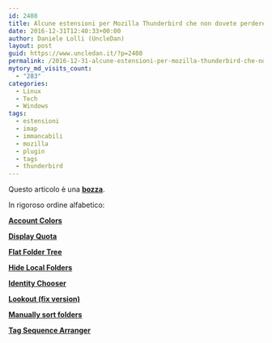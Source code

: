 ```yaml
---
id: 2408
title: Alcune estensioni per Mozilla Thunderbird che non dovete perdere assolutamente
date: 2016-12-31T12:40:33+00:00
author: Daniele Lolli (UncleDan)
layout: post
guid: https://www.uncledan.it/?p=2408
permalink: /2016-12-31-alcune-estensioni-per-mozilla-thunderbird-che-non-dovete-perdere-assolutamente.html
mytory_md_visits_count:
  - "283"
categories:
  - Linux
  - Tech
  - Windows
tags:
  - estensioni
  - imap
  - immancabili
  - mozilla
  - plugin
  - tags
  - thunderbird
---
```

<div class="alert alert-info">
  Questo articolo è una <b><u>bozza</u></b>.
</div>

<p style="text-align: justify;">
  In rigoroso ordine alfabetico:
</p>

[**Account Colors**](https://addons.mozilla.org/it/thunderbird/addon/account-colors/)

[**Display Quota**](https://addons.mozilla.org/it/thunderbird/addon/display-quota/)

[**Flat Folder Tree**](https://addons.mozilla.org/it/thunderbird/addon/flat-folder-tree/)

[**Hide Local Folders**](https://addons.mozilla.org/it/thunderbird/addon/hide-local-folders/)

[**Identity Chooser**](https://addons.mozilla.org/en-US/thunderbird/addon/identity-chooser/)

[**Lookout (fix version)**](https://addons.mozilla.org/it/thunderbird/addon/lookout-fix-version/)

[**Manually sort folders**](https://addons.mozilla.org/it/thunderbird/addon/manually-sort-folders/)

[**Tag Sequence Arranger**](https://addons.mozilla.org/it/thunderbird/addon/tag-sequence-arranger/)